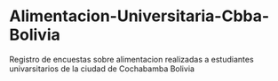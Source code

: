 # Alimentacion-Universitaria-Cbba-Bolivia
Registro de encuestas sobre alimentacion realizadas a estudiantes univarsitarios de la ciudad de Cochabamba Bolivia
